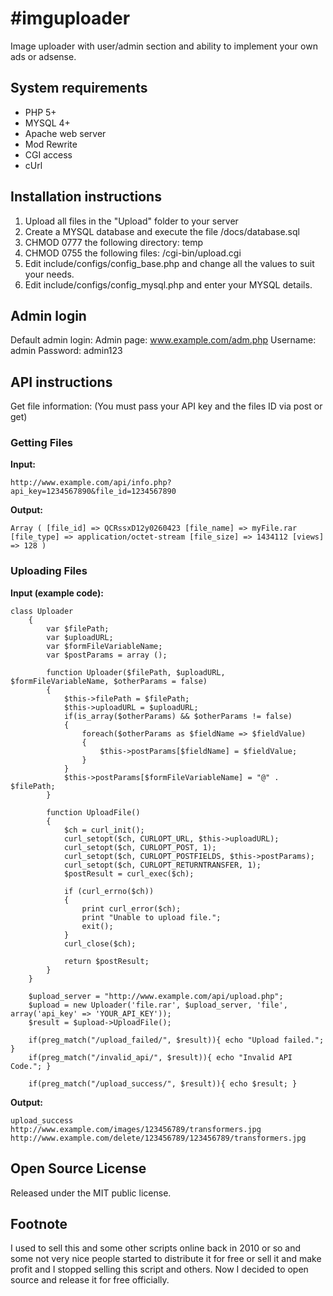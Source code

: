 #imguploader
===========

Image uploader with user/admin section and ability to implement your own ads or adsense.

## System requirements

- PHP 5+
- MYSQL 4+
- Apache web server
- Mod Rewrite
- CGI access
- cUrl

## Installation instructions

1. Upload all files in the "Upload" folder to your server
2. Create a MYSQL database and execute the file /docs/database.sql
3. CHMOD 0777 the following directory: temp
4. CHMOD 0755 the following files: /cgi-bin/upload.cgi
5. Edit include/configs/config_base.php and change all the values to suit your needs.
6. Edit include/configs/config_mysql.php and enter your MYSQL details.

## Admin login

Default admin login:
Admin page: www.example.com/adm.php
Username: admin
Password: admin123

## API instructions

Get file information: (You must pass your API key and the files ID via post or get)

### Getting Files

**Input:**
<pre><code>http://www.example.com/api/info.php?api_key=1234567890&file_id=1234567890</code></pre>

**Output:**
<pre><code>Array ( [file_id] => QCRssxD12y0260423 [file_name] => myFile.rar [file_type] => application/octet-stream [file_size] => 1434112 [views] => 128 )</code></pre>

### Uploading Files

**Input (example code):**
<pre><code>class Uploader 
    {
        var $filePath;
	    var $uploadURL;
	    var $formFileVariableName;
	    var $postParams = array ();
        
        function Uploader($filePath, $uploadURL, $formFileVariableName, $otherParams = false) 
        {
            $this->filePath = $filePath;
		    $this->uploadURL = $uploadURL;
		    if(is_array($otherParams) && $otherParams != false) 
		    {
			    foreach($otherParams as $fieldName => $fieldValue) 
			    {
				    $this->postParams[$fieldName] = $fieldValue;
			    }
		    }
		    $this->postParams[$formFileVariableName] = "@" . $filePath;
	    }
        
        function UploadFile() 
	    {
		    $ch = curl_init();
		    curl_setopt($ch, CURLOPT_URL, $this->uploadURL);
		    curl_setopt($ch, CURLOPT_POST, 1);
		    curl_setopt($ch, CURLOPT_POSTFIELDS, $this->postParams);
		    curl_setopt($ch, CURLOPT_RETURNTRANSFER, 1);
		    $postResult = curl_exec($ch);

		    if (curl_errno($ch)) 
		    {
			    print curl_error($ch);
			    print "Unable to upload file.";
			    exit();
		    }
		    curl_close($ch);

		    return $postResult;
	    }
    }

    $upload_server = "http://www.example.com/api/upload.php";
    $upload = new Uploader('file.rar', $upload_server, 'file', array('api_key' => 'YOUR_API_KEY'));
    $result = $upload->UploadFile();

    if(preg_match("/upload_failed/", $result)){ echo "Upload failed."; }
    if(preg_match("/invalid_api/", $result)){ echo "Invalid API Code."; }

    if(preg_match("/upload_success/", $result)){ echo $result; }</code></pre>

**Output:**
<pre><code>upload_success
http://www.example.com/images/123456789/transformers.jpg
http://www.example.com/delete/123456789/123456789/transformers.jpg</code></pre>

## Open Source License

Released under the MIT public license.

## Footnote

I used to sell this and some other scripts online back in 2010 or so and some not very nice people started to distribute it for free or sell it and make profit and I stopped selling this script and others. Now I decided to open source and release it for free officially.